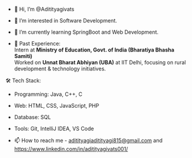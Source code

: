 - 👋 Hi, I’m @Aditityagivats
- 👀 I’m interested in Software Development.
- 🌱 I’m currently learning SpringBoot and  Web Development.

-  💼 Past Experience:  
  Intern at **Ministry of Education, Govt. of India (Bharatiya Bhasha Samiti)**  
  Worked on **Unnat Bharat Abhiyan (UBA)** at IIT Delhi, focusing on rural development & technology initiatives.

🛠️ Tech Stack:  
- Programming: Java, C++, C  
- Web: HTML, CSS, JavaScript, PHP  
- Database: SQL  
- Tools: Git, IntelliJ IDEA, VS Code  


- 📫 How to reach me - aditityagiaditityagi815@gmail.com  and 
      https://www.linkedin.com/in/aditityagivats001/
  


